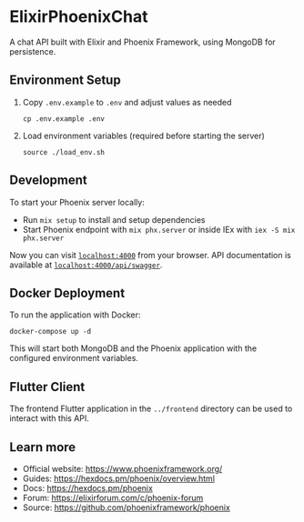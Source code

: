 # ElixirPhoenixChat

A chat API built with Elixir and Phoenix Framework, using MongoDB for persistence.

## Environment Setup

1. Copy `.env.example` to `.env` and adjust values as needed
   ```
   cp .env.example .env
   ```

2. Load environment variables (required before starting the server)
   ```
   source ./load_env.sh
   ```

## Development

To start your Phoenix server locally:

  * Run `mix setup` to install and setup dependencies
  * Start Phoenix endpoint with `mix phx.server` or inside IEx with `iex -S mix phx.server`

Now you can visit [`localhost:4000`](http://localhost:4000) from your browser.
API documentation is available at [`localhost:4000/api/swagger`](http://localhost:4000/api/swagger).

## Docker Deployment

To run the application with Docker:

```
docker-compose up -d
```

This will start both MongoDB and the Phoenix application with the configured environment variables.

## Flutter Client

The frontend Flutter application in the `../frontend` directory can be used to interact with this API.

## Learn more

  * Official website: https://www.phoenixframework.org/
  * Guides: https://hexdocs.pm/phoenix/overview.html
  * Docs: https://hexdocs.pm/phoenix
  * Forum: https://elixirforum.com/c/phoenix-forum
  * Source: https://github.com/phoenixframework/phoenix
